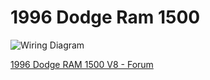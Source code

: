 # 1996 Dodge Ram 1500

![Wiring Diagram](Images/1996_DodgeRam1500.png)

[1996 Dodge RAM 1500 V8 - Forum](http://rusefi.com/forum/viewtopic.php?f=3&t=864)
